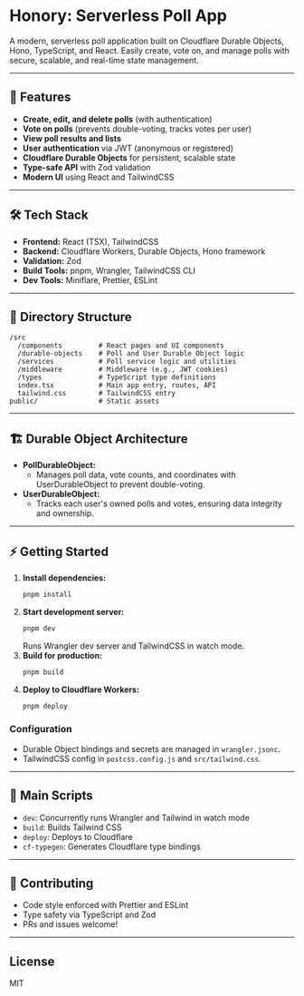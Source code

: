 # Honory: Serverless Poll App

A modern, serverless poll application built on Cloudflare Durable Objects, Hono, TypeScript, and React. Easily create, vote on, and manage polls with secure, scalable, and real-time state management.

---

## 🚀 Features

- **Create, edit, and delete polls** (with authentication)
- **Vote on polls** (prevents double-voting, tracks votes per user)
- **View poll results and lists**
- **User authentication** via JWT (anonymous or registered)
- **Cloudflare Durable Objects** for persistent, scalable state
- **Type-safe API** with Zod validation
- **Modern UI** using React and TailwindCSS

---

## 🛠 Tech Stack

- **Frontend:** React (TSX), TailwindCSS
- **Backend:** Cloudflare Workers, Durable Objects, Hono framework
- **Validation:** Zod
- **Build Tools:** pnpm, Wrangler, TailwindCSS CLI
- **Dev Tools:** Miniflare, Prettier, ESLint

---

## 📁 Directory Structure

```text
/src
  /components         # React pages and UI components
  /durable-objects    # Poll and User Durable Object logic
  /services           # Poll service logic and utilities
  /middleware         # Middleware (e.g., JWT cookies)
  /types              # TypeScript type definitions
  index.tsx           # Main app entry, routes, API
  tailwind.css        # TailwindCSS entry
public/               # Static assets
```

---

## 🏗 Durable Object Architecture

- **PollDurableObject:**
  - Manages poll data, vote counts, and coordinates with UserDurableObject to prevent double-voting.
- **UserDurableObject:**
  - Tracks each user's owned polls and votes, ensuring data integrity and ownership.

---

## ⚡️ Getting Started

1. **Install dependencies:**
   ```sh
   pnpm install
   ```
2. **Start development server:**
   ```sh
   pnpm dev
   ```
   Runs Wrangler dev server and TailwindCSS in watch mode.
3. **Build for production:**
   ```sh
   pnpm build
   ```
4. **Deploy to Cloudflare Workers:**
   ```sh
   pnpm deploy
   ```

### Configuration
- Durable Object bindings and secrets are managed in `wrangler.jsonc`.
- TailwindCSS config in `postcss.config.js` and `src/tailwind.css`.

---

## 📜 Main Scripts

- `dev`: Concurrently runs Wrangler and Tailwind in watch mode
- `build`: Builds Tailwind CSS
- `deploy`: Deploys to Cloudflare
- `cf-typegen`: Generates Cloudflare type bindings

---

## 🤝 Contributing

- Code style enforced with Prettier and ESLint
- Type safety via TypeScript and Zod
- PRs and issues welcome!

---

## License

MIT
